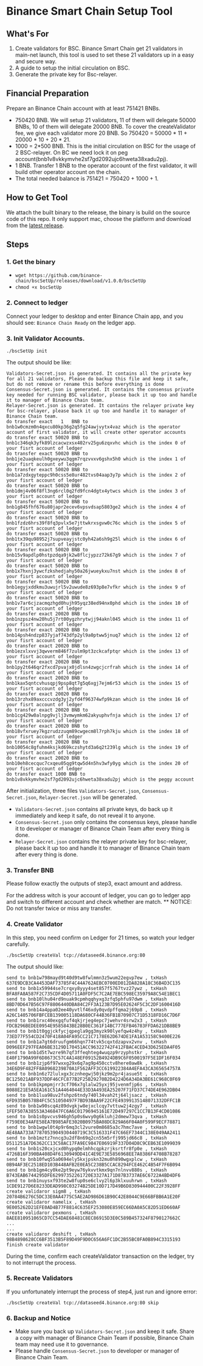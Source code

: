 # Binance Smart Chain Setup Tool

## What's For
1. Create validators for BSC. Binance Smart Chain get 21 validators in main-net launch, this tool is used to set these 21 validators up in a easy and secure way.
2. A guide to setup the initial circulation on BSC.
3. Generate the private key for Bsc-relayer.

## Financial Preparation

Prepare an Binance Chain account with at least 751421 BNBs.

- 750420 BNB. We will setup 21 validators, 11 of them will delegate 50000 BNBs, 10 of them will delegate 20000 BNB. To cover the createValidator fee, we give each validator more 20 BNB.
So 750420 = 50000 * 11 + 20000 * 10 + 20 * 21.
- 1000 = 2*500 BNB. This is the initial circulation on BSC for the usage of 2 BSC-relayer. On BC we need lock it on peg account(bnb1v8vkkymvhe2sf7gd2092ujc6hweta38xadu2pj). 
- 1 BNB. Transfer 1 BNB to the operator account of the first validator, it will build other operator account on the chain.
- The total needed balance is 751421 = 750420 + 1000 + 1.

## How to Get Tool

We attach the built binary to the release, the binary is build on the source code of this repo. It only support mac, choose the platform and download from the [latest release](https://github.com/binance-chain/bscSetUp/releases/download/v1.0.0/bscSetUp).


## Steps

### 1. Get the binary

- `wget https://github.com/binance-chain/bscSetUp/releases/download/v1.0.0/bscSetUp`
- `chmod +x bscSetUp`

### 2. Connect to ledger

Connect your ledger to desktop and enter Binance Chain app, and you should see: `Binance Chain Ready` on the ledger app.

### 3. Init Validator Accounts.

```
./bscSetUp init
```
The output should be like:
```
Validators-Secret.json is generated. It contains all the private key for all 21 validators, Please do backup this file and keep it safe, but do not remove or rename this before everything is done
Consensus-Secret.json is generated. It contains the consensus private key needed for running BSC validator, please back it up too and handle it to manager of Binance Chain team.
Relayer-Secret.json is generated. It contains the relayer private key for bsc-relayer, please back it up too and handle it to manager of Binance Chain team.
do transfer exact   1   BNB to bnb1w0cmzm0n4qxcu80kp36g2q5fg24awjvytx4vaz which is the operator account of first validator, it will create other operator accounts 
do transfer exact 50020 BNB to bnb1c346qk3yfk89lzcacwzxsx402rv25gu6zqxvhc which is the index 0 of your fisrt account of ledger 
do transfer exact 50020 BNB to bnb1je2uaqkeulh0gxeywu3qgm7rqzvvxv6gshx5h0 which is the index 1 of your fisrt account of ledger 
do transfer exact 50020 BNB to bnb1a7zdxgyteppc9h0css5e8ur482tvs04aap3y7p which is the index 2 of your fisrt account of ledger 
do transfer exact 50020 BNB to bnb1dmj4v06f8fl3ng6rcl0q2fd9fcn4dgtx4ytwcs which is the index 3 of your fisrt account of ledger 
do transfer exact 50020 BNB to bnb1g845fhf676u80japr2ecev6vpsvdsap5803ge2 which is the index 4 of your fisrt account of ledger 
do transfer exact 50020 BNB to bnb1fzdz6hrs39f8fq3pvlx5e7jttwkrxsgvw0c76c which is the index 5 of your fisrt account of ledger 
do transfer exact 50020 BNB to bnb1tx39qu98952j7supveayjstc0yh42a6sh9g25l which is the index 6 of your fisrt account of ledger 
do transfer exact 50020 BNB to bnb15v9apdlp0hstpzdqa9jk2w8flcjypzz72k67g9 which is the index 7 of your fisrt account of ledger 
do transfer exact 50020 BNB to bnb1x7hxnj3ywcfzkshedjahy50a26jwueykxu7nst which is the index 8 of your fisrt account of ledger 
do transfer exact 50020 BNB to bnb1egyjxddkmu3uwujrl5v2uwude8z693p8e7vfkr which is the index 9 of your fisrt account of ledger 
do transfer exact 50020 BNB to bnb1v7ar6cjzacmqzhgd0hujh95yqz38ed94nx0phd which is the index 10 of your fisrt account of ledger 
do transfer exact 20020 BNB to bnb1nzpsz4nw20hu5j7rt00ygzhrytwjj94aknl045 which is the index 11 of your fisrt account of ledger 
do transfer exact 20020 BNB to bnb14psh4ndzp837yjaf743dfp2yl9a0ptww5jnuq7 which is the index 12 of your fisrt account of ledger 
do transfer exact 20020 BNB to bnb1ezxlxvvj3qwverm846f7zulm9pt3zckcafptqr which is the index 13 of your fisrt account of ledger 
do transfer exact 20020 BNB to bnb1py2t646qr2fxcd7pvajx0jdlsn4zwgcjcrfrah which is the index 14 of your fisrt account of ledger 
do transfer exact 20020 BNB to bnb1kax5qntcvhusqpj9psp8qt7g5q6xgj7ejm6r53 which is the index 15 of your fisrt account of ledger 
do transfer exact 20020 BNB to bnb13rzhx89axcccvzdg3yj2yfd4f96374wfp9kzan which is the index 16 of your fisrt account of ledger 
do transfer exact 20020 BNB to bnb1cg429w0alnpg9vjlj3vmwymkm62akyuphvfnja which is the index 17 of your fisrt account of ledger 
do transfer exact 20020 BNB to bnb18vfxruey7kgzrudzzuqm89cwgecm8l7rph7kju which is the index 18 of your fisrt account of ledger 
do transfer exact 20020 BNB to bnb10054c8gfuhm4ksjkd69kczshytd3a6q2t239lg which is the index 19 of your fisrt account of ledger 
do transfer exact 20020 BNB to bnb10eh8cecquc7cxqeu05qg9tqw5d4n5hv3wfy0yg which is the index 20 of your fisrt account of ledger 
do transfer exact 1000 BNB to bnb1v8vkkymvhe2sf7gd2092ujc6hweta38xadu2pj which is the peggy account 
```
After initialization, three files `Validators-Secret.json`, `Consensus-Secret.json`, `Relayer-Secret.json` will be generated.

- `Validators-Secret.json` contains all private keys, do back up it immediately and keep it safe, do not reveal it to anyone.
- `Consensus-Secret.json` only contains the consensus keys, please handle it to developer or manager of Binance Chain Team after every thing is done.
- `Relayer-Secret.json` contains the relayer private key for bsc-relayer, please back it up too and handle it to manager of Binance Chain team after every thing is done.

### 3. Transfer BNB

Please follow exactly the outputs of step3, exact amount and address. 

For the address witch is your account of ledger, you can go to ledger app and switch to different account and check whether are match.
** NOTICE: Do not transfer twice or miss any transfer. 

### 4. Create Validator

In this step, you need confirm on Ledger for 21 times, so watch your ledger carefully. 

```
./bscSetUp createVal tcp://dataseed4.binance.org:80
```

The output should like:

```
send to bnb1w798mayd9t40d9tw8fwlmmn3z5wum22egvp7ew , txHash 637E9DCB3CA4453DAF73785F4C44A762AEBC0700ED012DA828A18C36B4D3C135 
send to bnb1x59944se7crqxy8yyy4set857f5767tvz27ywz , txHash BFA8FA8A587F2C735CDF4D05711A0FDF5C7C2AE7EBC598EC35979A8C54E1BEC1 
send to bnb10lhu04rd9nuak9cpmhqqhyxg3zfq5phfu97dwm , txHash 8BD70D647B56C97F8806440DBA84C2FF3A123B7D95E02624F5C3C2DF1600416D 
send to bnb14a4ppa02ee40yvtlf46xdy0qvdpffqma2j69p8 , txHash A26C1405706FBFCEB139005118DA680CF44B36FB1B70907C71D5318FD16C7D6F 
send to bnb1rxc40exgqfuf4qkjrjeg4epc7jwehvr4srw2x3 , txHash FDCB296BEDEE0954E9585843BE28B0EC361F14BC777EFB46783FFDA621DB8BE9 
send to bnb1t0ggjckfycjqpegla9gg3myzk90lyefqw4z4hy , txHash 73ED77F554CD2470F418A04FA95CC21C7178E62D674DE1FA1A53158C9400E226 
send to bnb1a7gt6druufgm66hqn774tvk5cqxtdzapvx2vnv , txHash D096EEF297FEA06BE3129D170451ACC96322742F412FBAC4CED43D625EDA4F05 
send to bnb1d5t7wzre9h7qf3ffeqhteg4wuqzp9rzyphstkr , txHash E40F1790A99F6D8673C57C4A148EF09152B4924DB9C6F0500197F5E1DF16F034 
send to bnb1zjp6f97wxxg29x6q7ag9p450cctv8here0aw8k , txHash 34E6D9F482FF8A0968239870A1F562AFF3CC619922384A4EFA43CA365654757A 
send to bnb1n6z72lulxgx3cznhegwj50jkz9m2pr4jasue5t , txHash BC125021ABF937DDF46CFC877B2F25B29270B2D4224D6A34DA3BE61C968C0F69 
send to bnb1kpmpmjrr3cf706x7glalw25yxj95jvenmfjp6s , txHash B088E21E5A5EA161C51A4464044E33D3A493EA25207F71FD37C74DE4E962DB04 
send to bnb1lua98uv2fshpz6tndy740l34vah2tj64ljsacz , txHash 6FD935B0578B4FC5C51050497F7BD93BAA9F22CFE49399135148071332DFFC1B 
send to bnb1w90scq4z89dvgkjw8ejxclcqy7vttuw2j4zgy7 , txHash 1FEF507A38553A346847FC6A6C01796945161E72D497297C1CC7B13F4CD01086 
send to bnb1s0pvcvs946gh5p0s6wvy0g6kluhj2dmew73qva , txHash F759E0E34AFE58EA7B985AFE3020B0975BA08DC829A66F04A0F599F9ECF78871 
send to bnb1wgwl0t4p9r6mq3cl2vure0m8685a3c7hmc7ave , txHash AE48AA733A7787053904930440719C3C516331F47C66EF7344C138E049AA2411 
send to bnb1mztz7nncg3u2df8n69q2cn55m5rfj995jd66c8 , txHash D511251A7D6362CC13C58AC17FA9EC9847E06919F337D04D8C9CEB63E1099039 
send to bnb1s20cxjcxd0hypq0elmhhcqpkzrjksrtfr8fp0e , txHash 4726B16F390BA408D4F6130949DD41C4E9E73E5856968EE7A8386F4708B78287 
send to bnb10fwq55a0694ely5kxjpskn32mu0h890wgxplcw , txHash 0B94AF3EC2518ED103B448AFB2E0EA5C238B5CCAC8294FCE462C4B54F7F6B094 
send to bnb1gm4cy0ke2pt9eyw76ykvvtkmx9qn7nlnvv880s , txHash B743EAB6744295DFE62997352261720E3327A171D87B3737AE6C6722A4BD4DF6 
send to bnb1nuysxf93te2w8fup0se6clvy2l6p3klxuuhrwn , txHash 1CDE9127D6E8233DEAD998C03274B25DE10D717D49B6D830944400C22F3928FF 
create validaror sigm8 , txHash 20784B6276C5DC33E0AA4775C5AE2AD986D61B90C42E8044C9E66BFBB6A1E20F 
create validaror namelix , txHash 9E005262D21EFE0AD4B77F8814C635EF253080E859EC66DA0A5C82D51ED660AF 
create validaror pexmons , txHash 8AEE810951065CD7CC54DAE68481C8EC86915D3E0C589B457324F8790127662C 
...
... 
create validaror deshift , txHash 98B4898628CC6BF3513B5F89D49F9D0C656A6FC1DC2B55BC0FA0B894C3315193 
finish create validator
```

During the time, confirm each createValidator transaction on the ledger, try to not interrupt the process. 

### 5. Recreate Validators

If you unfortunately interrupt the process of step4, just run and ignore error:

```
./bscSetUp createVal tcp://dataseed4.binance.org:80 skip
``` 

### 6. Backup and Notice

- Make sure you back up `Validators-Secret.json` and keep it safe. Share a copy with manager of Binance Chain Team if possible, Binance Chain team may need use it to governance.
- Please handle `Consensus-Secret.json` to developer or manager of Binance Chain Team.

